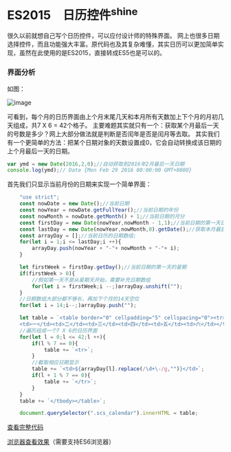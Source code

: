 # ES2015　日历控件<sup>shine</sup>

很久以前就想自己写个日历控件，可以应付设计师的特殊界面。
网上也很多日期选择控件，而且功能强大丰富。原代码也及其复杂难懂，其实日历可以更加简单实现，虽然在此使用的是ES2015，直接转成ES5也是可以的。

### 界面分析

如图：

![image](https://github.com/scscms/scs-calendar/raw/master/images/r4.jpg)

可看到，每个月的日历界面由上个月末尾几天和本月所有天数加上下个月的月初几天组成，共7 X 6 = 42个格子。
主要难题其实就只有一个：获取某个月最后一天的号数是多少？网上大部分做法就是判断是否闰年是否是闰月等去取。
其实我们有一个更简单的方法：把某个日期对象的天数设置成0，它会自动转换成该日期的上个月最后一天的日期。
```javascript
var ymd = new Date(2016,2,0);//自动获取到2016年2月最后一天日期
console.log(ymd);// Date {Mon Feb 29 2016 00:00:00 GMT+0800}
```

首先我们只显示当前月份的日期来实现一个简单界面：
```javascript
	"use strict";
    const nowDate = new Date();//当前日期
    const nowYear = nowDate.getFullYear();//当前日期的年份
    const nowMonth = nowDate.getMonth() + 1;//当前日期的月分
    const firstDay = new Date(nowYear,nowMonth - 1,1);//当前日期的第一天日期
    const lastDay = new Date(nowYear,nowMonth,0).getDate();//获取本月最后一天的号数
    const arrayDay = [];//当前日历的日期数组;
    for(let i = 1;i <= lastDay;i ++){
        arrayDay.push(nowYear + "-"+ nowMonth + "-"+ i);
    }

    let firstWeek = firstDay.getDay();//当前日期的第一天的星期
    if(firstWeek > 0){
        //假如第一天不是从星期天开始，需要补充日期数组
        for(let i = firstWeek;i --;)arrayDay.unshift("");
    }
    //日期数组大部分都不够长，再加下个月的14天空位
    for(let i = 14;i--;)arrayDay.push("");

    let table = `<table border="0" cellpadding="5" cellspacing="0"><tr><td>日</td>
    <td>一</td><td>二</td><td>三</td><td>四</td><td>五</td><td>六</td></tr><tbody>`;
    //遍历组成一个7 X 6的日历界面
    for(let l = 0;l <= 42;l ++){
        if(l % 7 == 0){
            table += `<tr>`;
        }
        //截取相应日期显示
        table += `<td>${arrayDay[l].replace(/\d+\-/g,"")}</td>`;
        if(l + 1 % 7 == 0){
            table += `</tr>`;
        }
    }
    table += `</tbody></table>`;

    document.querySelector(".scs_calendar").innerHTML = table;
```
[查看完整代码](index.html)

<a href="https://github.com/scscms/scs-calendar/raw/master/index.html">浏览器查看效果</a>（需要支持ES6浏览器）